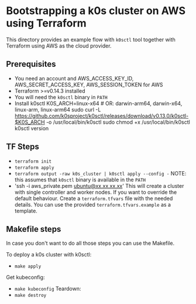 # Bootstrapping a k0s cluster on AWS using Terraform

This directory provides an example flow with `k0sctl` tool together with Terraform using AWS as the cloud provider.

## Prerequisites
- You need an account and AWS_ACCESS_KEY_ID, AWS_SECRET_ACCESS_KEY, AWS_SESSION_TOKEN for AWS
- Terraform >=v0.14.3 installed
- You will need the `k0sctl` binary in `PATH` 
- Install k0sctl
K0S_ARCH=linux-x64 # OR: darwin-arm64, darwin-x64, linux-arm, linux-arm64
sudo curl -L https://github.com/k0sproject/k0sctl/releases/download/v0.13.0/k0sctl-$K0S_ARCH -o /usr/local/bin/k0sctl
sudo chmod +x /usr/local/bin/k0sctl
k0sctl version

## TF Steps
- `terraform init`
- `terraform apply`
- `terraform output -raw k0s_cluster | k0sctl apply --config -` NOTE: this assumes that `k0sctl` binary is available in the `PATH`
- 'ssh -i aws_private.pem ubuntu@xx.xx.xx.xx'
This will create a cluster with single controller and worker nodes. 
If you want to override the default behaviour. Create a `terraform.tfvars` file with the needed details. You can use the provided `terraform.tfvars.example` as a template.


## Makefile steps

In case you don't want to do all those steps you can use the Makefile. 

To deploy a k0s cluster with k0sctl:
- `make apply` 

Get kubeconfig:
- `make kubeconfig`
Teardown:
- `make destroy`
